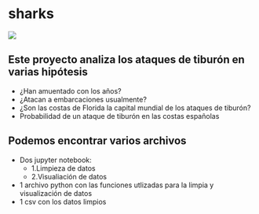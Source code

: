 # sharks
![](https://www.xlsemanal.com/wp-content/uploads/sites/3/2019/06/Tiburon-768x506.jpg)
## Este proyecto analiza los ataques de tiburón en varias hipótesis
- ¿Han amuentado con los años?
- ¿Atacan a embarcaciones usualmente?
- ¿Son las costas de Florida la capital mundial de los ataques de tiburón?
- Probabilidad de un ataque de tiburón en las costas españolas

## Podemos encontrar varios archivos
- Dos jupyter notebook:
   - 1.Limpieza de datos
   - 2.Visualiación de datos
- 1 archivo python con las funciones utlizadas para la limpia y visualización de datos
- 1 csv con los datos limpios

